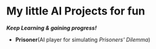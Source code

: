 # My little AI Projects for fun

***Keep Learning & gaining progress!***

- **Prisoner**(AI player for simulating *Prisoners' Dilemma*)
